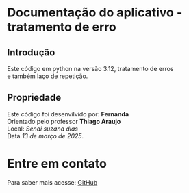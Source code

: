 # Documentação do aplicativo - tratamento de erro 

## Introdução 

Este código em python na versão 3.12, tratamento de erros <br>
 e também laço de repetição.

 ## Propriedade

 Este código foi desenvilvido por: **Fernanda** <br>
 Orientado pelo professor **Thiago Araujo** <br>
 Local: *Senai suzana dias* <br>
Data *13 de março de 2025*.

# Entre em contato

Para saber mais acesse: [GitHub](https://github.com/fernandagomes197)